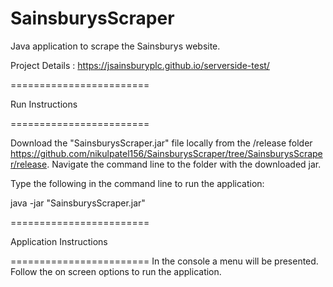 # SainsburysScraper

Java application to scrape the Sainsburys website.

Project Details  : https://jsainsburyplc.github.io/serverside-test/


========================

Run Instructions

========================
 
Download the "SainsburysScraper.jar" file locally from the /release folder   https://github.com/nikulpatel156/SainsburysScraper/tree/SainsburysScraper/release.
Navigate the command line to the folder with the downloaded jar.
 
Type the following in the command line to run the application:

java -jar "SainsburysScraper.jar"  



========================

Application Instructions

========================
In the console a menu will be presented. Follow the on screen options to run the application. 
